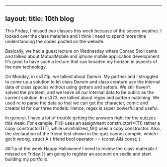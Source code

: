 ----
layout:
title: 10th blog
----

This Friday, I missed two classes this week because of the severe weather. I looked over the class materials and I think I need to spend more time understanding the codes posted on the website. 

Basically, we had a guest lecture on Wednesday where Conrad Stoll came and talked about MutualMobile and iphone mobile application development. It’s great to have such a lecture that can broaden my horizon in aspects of the new technology. 

On Monday, in cs371p, we talked about Darwin. My partner and I struggled to come up a solution to let class Darwin and class creature use the internal data of class species without using getters and setters. We still haven’t solved the problem, and we leave all our internal data to be public as the current solution. In cs373, we talked about regex and pattern matching. We used re to parse the data so that we can get the character, comic and creator id for our three models. Hence, regex is super powerful and useful. 

In general, I have a lot of trouble getting the answers right for the quizzes this week. For example, Fill() uses an assignment constructor(=(T)) rather a copy constructorT(T), while uninitialized_fill() uses a copy constructor. Also, the declaration of the friend test shown in the quiz cannot compile, which I got it wrong. 
	struct A {
		friend bool operator == (const A&) const; };

##Tip of the week
Happy Halloween!
I need to review the class materials I missed on Friday:(
I am going to register an account on seelio and start building my portfolio. 
